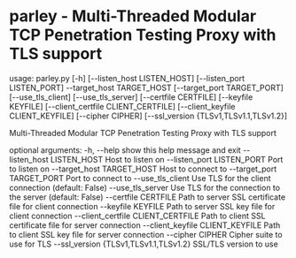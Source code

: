 # parley - Multi-Threaded Modular TCP Penetration Testing Proxy with TLS support

usage: parley.py [-h] [--listen_host LISTEN_HOST] [--listen_port LISTEN_PORT] --target_host TARGET_HOST [--target_port TARGET_PORT] [--use_tls_client]
                 [--use_tls_server] [--certfile CERTFILE] [--keyfile KEYFILE] [--client_certfile CLIENT_CERTFILE] [--client_keyfile CLIENT_KEYFILE] [--cipher CIPHER]
                 [--ssl_version {TLSv1,TLSv1.1,TLSv1.2}]

Multi-Threaded Modular TCP Penetration Testing Proxy with TLS support

optional arguments:
  -h, --help            show this help message and exit
  --listen_host LISTEN_HOST
                        Host to listen on
  --listen_port LISTEN_PORT
                        Port to listen on
  --target_host TARGET_HOST
                        Host to connect to
  --target_port TARGET_PORT
                        Port to connect to
  --use_tls_client      Use TLS for the client connection (default: False)
  --use_tls_server      Use TLS for the connection to the server (default: False)
  --certfile CERTFILE   Path to server SSL certificate file for client connection
  --keyfile KEYFILE     Path to server SSL key file for client connection
  --client_certfile CLIENT_CERTFILE
                        Path to client SSL certificate file for server connection
  --client_keyfile CLIENT_KEYFILE
                        Path to client SSL key file for server connection
  --cipher CIPHER       Cipher suite to use for TLS
  --ssl_version {TLSv1,TLSv1.1,TLSv1.2}
                        SSL/TLS version to use
